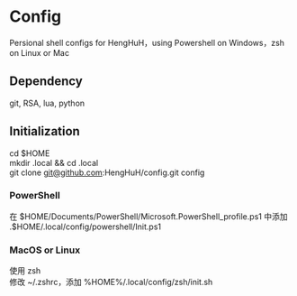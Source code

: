 # Config
Persional shell configs for HengHuH，using Powershell on Windows，zsh on Linux or Mac

## Dependency

git, RSA, lua, python

## Initialization

cd $HOME  
mkdir .local && cd .local  
git clone git@github.com:HengHuH/config.git config  

### PowerShell

在 $HOME/Documents/PowerShell/Microsoft.PowerShell_profile.ps1 中添加 .\$HOME/.local/config/powershell/Init.ps1

### MacOS or Linux

使用 zsh  
修改 ~/.zshrc，添加  %HOME%/.local/config/zsh/init.sh
